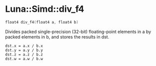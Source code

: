 # Luna::Simd::div_f4

```c++
float4 div_f4(float4 a, float4 b)
```

Divides packed single-precision (32-bit) floating-point elements in a by packed elements in b, and stores the results in dst. 


```
dst.x = a.x / b.x
dst.y = a.y / b.y
dst.z = a.z / b.z
dst.w = a.w / b.w
```


